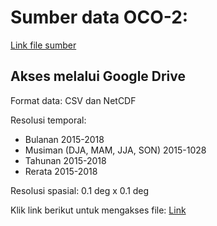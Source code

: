 # Sumber data OCO-2:  
[Link file sumber](https://disc.gsfc.nasa.gov/datasets/OCO2_L2_Lite_FP_10r/summary (OCO-2))

## Akses melalui Google Drive
Format data: CSV dan NetCDF

Resolusi temporal: 
- Bulanan 2015-2018
- Musiman (DJA, MAM, JJA, SON) 2015-1028
- Tahunan 2015-2018
- Rerata 2015-2018

Resolusi spasial: 0.1 deg x 0.1 deg

Klik link berikut untuk mengakses file: [Link](https://drive.google.com/drive/folders/12TcIOyPo5d7vP_P-n7-OHzrDbvjj4C6d?usp=sharing)

